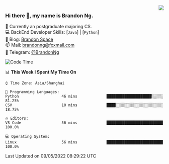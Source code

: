 <!--
<img  align="right" src="https://github-readme-stats.vercel.app/api?username=brandon0824&show_icons=true&count_private=true&hide_title=true">
-->

<img  align="right" src="https://github-readme-stats.vercel.app/api/top-langs/?username=brandon0824&layout=compact">

### Hi there 👋, my name is Brandon Ng.

🌱 Currently an postgraduate majoring CS.  
💻 BackEnd Developer Skills: [`Java`] | [`Python`]  
📝 Blog: [Brandon Space](https://brandonng.tech)  
📫 Mail: brandonng@foxmail.com  
:newspaper: Telegram: [@BrandonNg](https://t.me/BrandonNg24)  

<!--START_SECTION:waka-->
![Code Time](http://img.shields.io/badge/Code%20Time-242%20hrs%2049%20mins-blue)

📊 **This Week I Spent My Time On** 

```text
⌚︎ Time Zone: Asia/Shanghai

💬 Programming Languages: 
Python                   46 mins             ████████████████████░░░░░   81.25% 
CSV                      10 mins             ████░░░░░░░░░░░░░░░░░░░░░   18.75%

🔥 Editors: 
VS Code                  56 mins             █████████████████████████   100.0%

💻 Operating System: 
Linux                    56 mins             █████████████████████████   100.0%

```


 Last Updated on 09/05/2022 08:29:22 UTC
<!--END_SECTION:waka-->

<!--
[![Top Langs](https://github-readme-stats.vercel.app/api/top-langs/?username=brandon0824&layout=compact)](https://github.com/brandon0824)  
-->

<!--
<img  align="right" src="https://github-readme-stats.vercel.app/api/top-langs/?username=brandon0824&layout=compact">
-->
